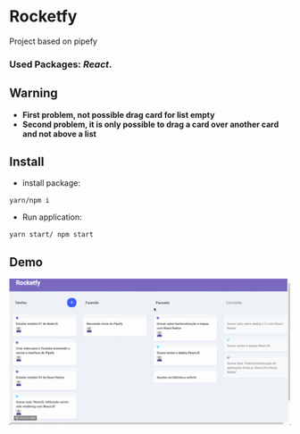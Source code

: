 # Rocketfy
Project based on pipefy

### **Used Packages:**  *React*.

## Warning
 - **First problem, not possible drag card for list empty**
 - **Second problem, it is only possible to drag a card over another card and not above a list**


## Install
  - install package:
  ```
  yarn/npm i
  ```
  - Run application:
  ```
  yarn start/ npm start
  ```

## Demo

![Rocketfy Demo](screen/test.gif)
